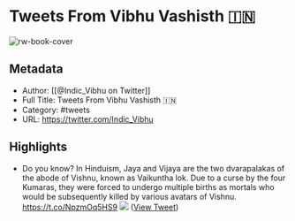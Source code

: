# Tweets From Vibhu Vashisth 🇮🇳

![rw-book-cover](https://pbs.twimg.com/profile_images/1812986305657049088/bW8dt_me.jpg)

## Metadata
- Author: [[@Indic_Vibhu on Twitter]]
- Full Title: Tweets From Vibhu Vashisth 🇮🇳
- Category: #tweets
- URL: https://twitter.com/Indic_Vibhu

## Highlights
- Do you know?
  In Hinduism, Jaya and Vijaya are the two dvarapalakas of the abode of Vishnu, known as Vaikuntha lok. Due to a curse by the four Kumaras, they were forced to undergo multiple births as mortals who would be subsequently killed by various avatars of Vishnu. https://t.co/NpzmOq5HS9
  ![](https://pbs.twimg.com/media/FgMiRQOVsAImdx5.jpg) ([View Tweet](https://twitter.com/Indic_Vibhu/status/1586149271832653826))
